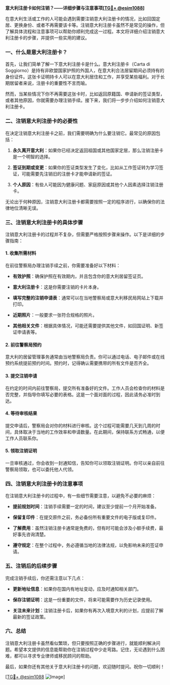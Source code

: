 **意大利注册卡如何注销？——详细步骤与注意事项[[TG💪+ @esim1088](https://t.me/s/esim1088)]**

在意大利生活或工作的人可能会遇到需要注销意大利注册卡的情况，比如回国定居、更换身份、或者不再需要该卡等。注销意大利注册卡虽然不是常见的操作，但了解具体流程和注意事项可以帮助你顺利完成这一过程。本文将详细介绍注销意大利注册卡的步骤，并提供一些实用的建议。

### 一、什么是意大利注册卡？

首先，让我们简单了解一下意大利注册卡是什么。意大利注册卡（Carta di Soggiorno）是持有非欧盟国家护照的外国人，在意大利合法居留期间必须持有的身份证件。这张卡证明持卡人可以在意大利居住和工作，并享受某些福利。对于长期居留者来说，注册卡的重要性不言而喻。

然而，当某些情况下你不再需要这张卡时，比如返回原籍国、申请新的签证类型，或者其他原因，你就需要办理注销手续。接下来，我们将一步步介绍如何注销意大利注册卡。

### 二、注销意大利注册卡的必要性

在决定注销意大利注册卡之前，我们需要明确为什么要注销它。最常见的原因包括：

1. **永久离开意大利**：如果你已经决定返回祖国或其他国家定居，那么注销注册卡是一个明智的选择。
   
2. **签证到期或变更**：如果你的签证类型发生了变化，比如从工作签证转为学习签证，可能需要先注销旧的注册卡才能申请新的签证。

3. **个人原因**：有些人可能因为健康问题、家庭原因或其他个人因素选择注销注册卡。

无论出于何种原因，注销意大利注册卡都需要按照一定的程序进行，以确保你的法律地位清晰无误。

### 三、注销意大利注册卡的具体步骤

注销意大利注册卡的过程并不复杂，但需要严格按照步骤来操作。以下是详细的步骤指南：

#### 1. 收集所需材料

在前往警察局办理注销手续之前，你需要准备好以下材料：

- **有效护照**：确保护照在有效期内，并且包含你的意大利居留签证页。
  
- **意大利注册卡**：这是你需要注销的卡片本身。

- **填写完整的注销申请表**：通常可以在当地警察局或意大利移民局网站上下载并打印。

- **近期照片**：一般要求一张符合规格的照片。

- **其他相关文件**：根据具体情况，可能还需要提供其他文件，如回国证明、新签证申请表等。

#### 2. 前往警察局预约

意大利的居留管理事务通常由当地警察局负责。你可以通过电话、电子邮件或在线预约系统提前预约时间。预约时，记得确认需要携带的所有文件是否齐全。

#### 3. 提交注销申请

在约定的时间内前往警察局，提交所有准备好的文件。工作人员会检查你的材料是否完整，并指导你填写必要的表格。这是一个面对面的过程，因此请务必准时到达。

#### 4. 等待审核结果

提交申请后，警察局会对你的材料进行审核。这个过程可能需要几天到几周的时间，具体取决于当地的工作效率和申请数量。在此期间，保持联系方式畅通，以便工作人员联系你。

#### 5. 领取注销证明

一旦审核通过，你会收到一封通知信，告知你可以领取注销证明。你可以亲自前往警察局领取，也可以委托他人代领。

### 四、注销意大利注册卡的注意事项

在注销意大利注册卡的过程中，有一些细节需要注意，以避免不必要的麻烦：

- **提前规划时间**：注销手续需要一定的时间，建议至少提前一个月开始准备。

- **保留复印件**：在提交原件之前，务必备份所有重要文件的电子版或复印件。

- **了解费用**：虽然注销注册卡通常是免费的，但有时可能会涉及小额手续费，最好事先咨询清楚。

- **遵守规定**：在整个过程中，务必遵循当地的法律法规，以免影响未来的签证申请。

### 五、注销后的后续步骤

完成注销手续后，你还需注意以下几点：

- **更新地址信息**：如果你在国内有地址变动，应及时通知相关部门。

- **保存注销证明**：这是一份重要的文件，将来可能需要作为历史记录使用。

- **关注未来计划**：注销注册卡后，如果你有再次入境意大利的计划，应提前了解最新的签证政策。

### 六、总结

注销意大利注册卡虽然看似繁琐，但只要按照正确的步骤进行，就能顺利解决问题。希望本文提供的信息能帮助你在注销过程中少走弯路。记住，无论遇到什么困难，都可以寻求专业律师或移民顾问的帮助。

最后，如果你还有其他关于意大利注册卡的问题，欢迎随时提问。祝你一切顺利！

[[TG💪+ @esim1088](https://t.me/s/esim1088) ![Image](https://i.postimg.cc/4NQfJmqS/Snipaste-2025-05-13-00-14-12.png)]